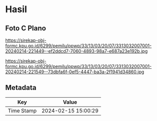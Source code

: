# Hasil

## Foto C Plano

https://sirekap-obj-formc.kpu.go.id/6299/pemilu/ppwp/33/13/03/20/07/3313032007001-20240214-221449--ef2ddcd7-7060-4893-98a7-e687a23e192b.jpg

https://sirekap-obj-formc.kpu.go.id/6299/pemilu/ppwp/33/13/03/20/07/3313032007001-20240214-221549--73dbfa6f-0ef5-4447-ba3a-2f1941d34860.jpg


## Metadata

| Key        | Value               |
| ---------- | ------------------- |
| Time Stamp | 2024-02-15 15:00:29 |



